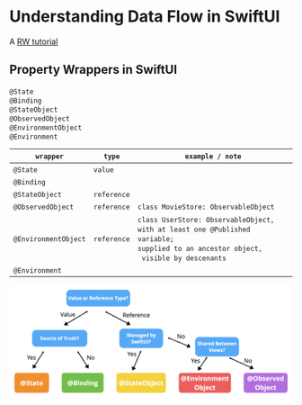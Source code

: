 #  Understanding Data Flow in SwiftUI

A [RW tutorial](https://www.raywenderlich.com/11781349-understanding-data-flow-in-swiftui)

## Property Wrappers in SwiftUI

```
@State
@Binding
@StateObject
@ObservedObject
@EnvironmentObject
@Environment
```


|    `wrapper`         | `type`      | `example / note`    |
|----------------------|-------------|---------------------|
| `@State`             | `value`     |  |
| `@Binding`           |             |  |
| `@StateObject`       | `reference` |  |
| `@ObservedObject`    | `reference` | `class MovieStore: ObservableObject`<br/> |
| `@EnvironmentObject` | `reference` | `class UserStore: ObservableObject,`<br/>`with at least one @Published variable;`<br/>`supplied to an ancestor object,`<br/>` visible by descenants` |
| `@Environment`       |             |  |



![alt](./FaveFlicks/Assets.xcassets/SwiftUI-property-wrappers.imageset/SwiftUI-property-wrappers.png)

